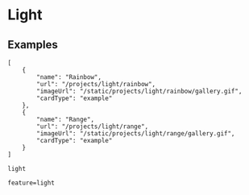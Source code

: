 # Light

## Examples

```codecard
[
    {
        "name": "Rainbow",
        "url": "/projects/light/rainbow",
        "imageUrl": "/static/projects/light/rainbow/gallery.gif",
        "cardType": "example"
    },
    {
        "name": "Range",
        "url": "/projects/light/range",
        "imageUrl": "/static/projects/light/range/gallery.gif",
        "cardType": "example"
    }
]
```

```package
light
```

```config
feature=light
```